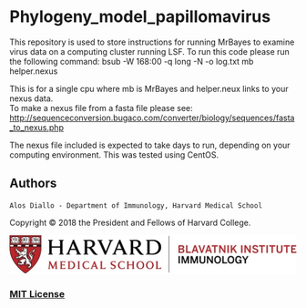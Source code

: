 # Phylogeny_model_papillomavirus
This repository is used to store instructions for running MrBayes to examine virus data on a computing cluster running LSF.
To run this code please run the following command:
bsub -W 168:00 -q long -N -o log.txt mb helper.nexus

This is for a single cpu where mb is MrBayes and helper.neux links to your nexus data.  
To make a nexus file from a fasta file please see:
http://sequenceconversion.bugaco.com/converter/biology/sequences/fasta_to_nexus.php

The nexus file included is expected to take days to run, depending on your computing environment.  This was tested using CentOS.

Authors
--------------------
	Alos Diallo - Department of Immunology, Harvard Medical School
  
Copyright © 2018 the President and Fellows of Harvard College.

![Blavatnikimmunology](https://github.com/alosdiallo/DNA_Rchitect/blob/master/App/www/Blavatnikimmunology.jpg)

### [MIT License](https://github.com/alosdiallo/HiC_Network_Viz_tool/blob/master/Licence.txt)
